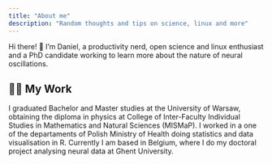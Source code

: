 ```yaml
---
title: "About me"
description: "Random thoughts and tips on science, linux and more"
---
```


Hi there! 👋 I’m Daniel, a productivity nerd, open science and linux enthusiast and a PhD candidate working to learn more about the nature of neural oscillations.

## 👨‍💻 My Work

I graduated Bachelor and Master studies at the University of Warsaw, obtaining the diploma in physics at College of Inter-Faculty Individual Studies in Mathematics and Natural Sciences (MISMaP). I worked in a one of the departaments of Polish Ministry of Health doing  statistics and data visualisation in R. Currently I am based in Belgium, where I do my doctoral project analysing neural data at Ghent University.